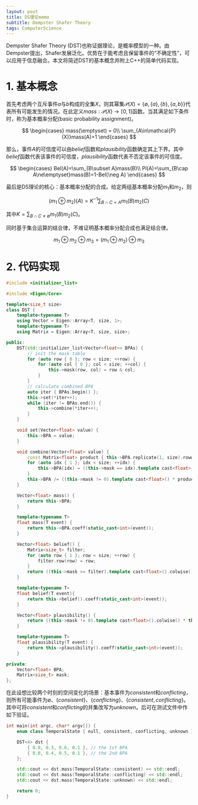 ```yaml
---
layout: post
title: DS理论memo
subtitle: Dempster Shafer Theory
tags: ComputerScience
---
```


Dempster Shafer Theory (DST)也称证据理论，是概率模型的一种。由Dempster提出，Shafer发展泛化。优势在于能考虑且保留事件的“不确定性”，可以应用于信息融合。本文将简述DST的基本概念并附上C++的简单代码实现。

# 1. 基本概念

首先考虑两个互斥事件$a$与$b$构成的全集$X$，则其幂集$\mathcal{P}(X)=\lbrace\emptyset, \lbrace a\rbrace, \lbrace b\rbrace, \lbrace a, b\rbrace\rbrace$代表所有可能发生的情况。在此定义$mass:\mathcal{P}(X)\to[0,1]$函数。当其满足如下条件时，称为基本概率分配(basic probability assignment)。

$$
\begin{cases}
mass(\emptyset) = 0\\
\sum_{A\in\mathcal{P}(X)}mass(A)=1
\end{cases}
$$

那么，事件$A$的可信度可以由$belief$函数和$plausibility$函数确定其上下界。其中$belief$函数代表该事件的可信度，$plausibility$函数代表不否定该事件的可信度。

$$
\begin{cases}
Bel(A)=\sum_{B\subset A}mass(B)\\
Pl(A)=\sum_{B\cap A\ne\emptyset}mass(B)=1-Bel(\neg A)
\end{cases}
$$

最后是DS理论的核心：基本概率分配的合成。给定两组基本概率分配$m_1$和$m_2$，则

$$
(m_1\oplus m_2)(A)=K^{-1}\sum_{B\cap C=A}m_1(B)m_2(C)
$$

其中$K=\sum_{B\cap C\ne\emptyset}m_1(B)m_2(C)$。

同时基于集合运算的结合律，不难证明基本概率分配合成也满足结合律。

$$
m_1\oplus m_2\oplus m_3=(m_1\oplus m_2)\oplus m_3
$$

# 2. 代码实现

```cpp
#include <initializer_list>

#include <Eigen/Core>

template<size_t size>
class DST {
    template<typename T>
    using Vector = Eigen::Array<T, size, 1>;
    template<typename T>
    using Matrix = Eigen::Array<T, size, size>;

public:
    DST(std::initializer_list<Vector<float>> BPAs) {
        // init the mask table
        for (auto row { 0 }; row < size; ++row) {
            for (auto col { 0 }; col < size; ++col) {
                this->mask(row, col) = row & col;
            }
        }
        // calculate combined BPA
        auto iter { BPAs.begin() };
        this->set(*iter++);
        while (iter != BPAs.end()) {
            this->combine(*iter++);
        }
    }

    void set(Vector<float> value) {
        this->BPA = value;
    }

    void combine(Vector<float> value) {
        const Matrix<float> product { this->BPA.replicate(1, size).rowwise() * value.transpose() };
        for (auto idx { 1 }; idx < size; ++idx) {
            this->BPA(idx) = ((this->mask == idx).template cast<float>() * product).sum();
        }
        this->BPA /= ((this->mask != 0).template cast<float>() * product).sum();
    }

    Vector<float> mass() {
        return this->BPA;
    }

    template<typename T>
    float mass(T event) {
        return this->BPA.coeff(static_cast<int>(event));
    }

    Vector<float> belief() {
        Matrix<size_t> filter;
        for (auto row { 1 }; row < size; ++row) {
            filter.row(row) = row;
        }
        return ((this->mask >= filter).template cast<float>().colwise() * this->BPA).colwise().sum();
    }

    template<typename T>
    float belief(T event){
        return this->belief().coeff(static_cast<int>(event));
    }

    Vector<float> plausibility() {
        return ((this->mask != 0).template cast<float>().colwise() * this->BPA).colwise().sum();
    }

    template<typename T>
    float plausibility(T event) {
        return this->plausibility().coeff(static_cast<int>(event));
    }

private:
    Vector<float> BPA;
    Matrix<size_t> mask;
};
```

在此设想比较两个时刻的空间变化的场景：基本事件为$consistent$和$conflicting$，则所有可能事件为$\emptyset$、$\lbrace consistent\rbrace$、$\lbrace conflicting\rbrace$、$\lbrace consistent, conflicting\rbrace$。其中可将$consistent$和$conflicting$的并集改写为$unknown$。后可在测试文件中作如下验证。

```cpp
int main(int argc, char* argv[]) {
    enum class TemporalState { null, consistent, conflicting, unknown };

    DST<4> dst {
        { 0.0, 0.3, 0.6, 0.1 }, // the 1st BPA
        { 0.0, 0.4, 0.5, 0.1 }, // the 2nd BPA
    };

    std::cout << dst.mass(TemporalState::consistent) << std::endl;
    std::cout << dst.mass(TemporalState::conflicting) << std::endl;
    std::cout << dst.mass(TemporalState::unknown) << std::endl;

    return 0;
}
```
